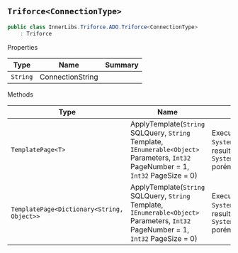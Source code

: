 ## `Triforce<ConnectionType>`

```csharp
public class InnerLibs.Triforce.ADO.Triforce<ConnectionType>
    : Triforce

```

Properties

| Type | Name | Summary | 
| --- | --- | --- | 
| `String` | ConnectionString |  | 


Methods

| Type | Name | Summary | 
| --- | --- | --- | 
| `TemplatePage<T>` | ApplyTemplate(`String` SQLQuery, `String` Template, `IEnumerable<Object>` Parameters, `Int32` PageNumber = 1, `Int32` PageSize = 0) | Executa uma query SQL e retorna um `System.Collections.IEnumerable` com os resultados (É um  wrapper para `System.Data.Common.DbCommand.ExecuteReader`  porém aplica os templates automaticamente | 
| `TemplatePage<Dictionary<String, Object>>` | ApplyTemplate(`String` SQLQuery, `String` Template, `IEnumerable<Object>` Parameters, `Int32` PageNumber = 1, `Int32` PageSize = 0) | Executa uma query SQL e retorna um `System.Collections.IEnumerable` com os resultados (É um  wrapper para `System.Data.Common.DbCommand.ExecuteReader`  porém aplica os templates automaticamente | 


